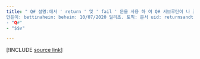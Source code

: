 ```yaml
---
title: " Q# 설명:에서 ' return ' 및 ' fail ' 문을 사용 하 여 Q# 서브루틴이 나 프로그램을 종료 하는 방법에 대해 알아봅니다.
만든이: bettinaheim: beheim: 10/07/2020 밀리초. 토픽: 문서 uid: returnsandtermination no loc:.
- "Q#"
- "$$v"

---
```


<!---
# Returns and termination in Q#
-->

[!INCLUDE [source link](~/includes/qsharp-language/Specifications/Language/2_Statements/ReturnsAndTermination.md)]

